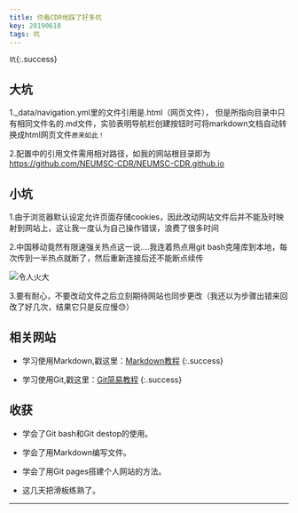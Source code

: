 ```yaml
---
title: 你看CDR他踩了好多坑
key: 20190618
tags: 坑
---
```


`坑`{:.success}

## 大坑

1._data/navigation.yml里的文件引用是.html（网页文件），
但是所指向目录中只有相同文件名的.md文件，实验表明导航栏创建按钮时可将markdown文档自动转换成html网页文件`原来如此！`

2.配置中的引用文件需用相对路径，如我的网站根目录即为 https://github.com/NEUMSC-CDR/NEUMSC-CDR.github.io



## 小坑

1.由于浏览器默认设定允许页面存储cookies，因此改动网站文件后并不能及时映射到网站上，这让我一度认为自己操作错误，浪费了很多时间

2.中国移动竟然有限速强关热点这一说....我连着热点用git bash克隆库到本地，每次传到一半热点就断了，然后重新连接后还不能断点续传


![令人火大](https://timgsa.baidu.com/timg?image&quality=80&size=b9999_10000&sec=1560798620965&di=38d1536b898403ffb5229f33d8dcdf2b&imgtype=0&src=http%3A%2F%2Fb-ssl.duitang.com%2Fuploads%2Fitem%2F201710%2F29%2F20171029130836_mSdfe.thumb.224_0.jpeg)

3.要有耐心，不要改动文件之后立刻期待网站也同步更改（我还以为步骤出错来回改了好几次，结果它只是反应慢😓）



## 相关网站

* 学习使用Markdown,戳这里：[Markdown教程](https://www.w3cschool.cn/markdownyfsm/)
{:.success}

* 学习使用Git,戳这里：[Git简易教程](https://www.bootcss.com/p/git-guide/)
{:.success}

## 收获

* 学会了Git bash和Git destop的使用。

* 学会了用Markdown编写文件。

* 学会了用Git pages搭建个人网站的方法。

* 这几天把滑板练熟了。

---
